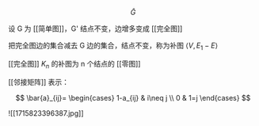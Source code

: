 ---
---

$$
\bar{G}
$$

设 G 为 [[简单图]]，G' 结点不变，边增多变成 [[完全图]]

把完全图边的集合减去 G 边的集合，结点不变，称为补图 $\langle V,E_{1}-E \rangle$

[[完全图]] $K_{n}$ 的补图为 n 个结点的 [[零图]]

[[邻接矩阵]] 表示：

$$
\bar{a}_{ij}=
\begin{cases}
1-a_{ij} & i\neq j \\
0 & 1=j
\end{cases}
$$

![[1715823396387.jpg]]
